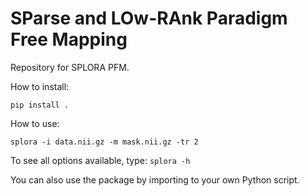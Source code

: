 # SParse and LOw-RAnk Paradigm Free Mapping

Repository for SPLORA PFM.

How to install:

`pip install .`

How to use:

`splora -i data.nii.gz -m mask.nii.gz -tr 2`

To see all options available, type: `splora -h`

You can also use the package by importing to your own Python script.
